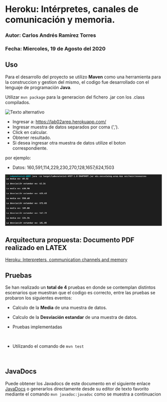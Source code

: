 # Heroku: Intérpretes, canales de comunicación y memoria.

### Autor: Carlos Andrés Ramírez Torres
### Fecha: Miercoles, 19 de Agosto del 2020

## Uso 

Para el desarrollo del proyecto se utilizo **Maven** como una herramienta para la construccion y gestion del mismo, el codigo fue desarrollado con el lenguaje de programación **Java**.

Utilizar `mvn package` para la generacion del fichero .jar con los .class compilados.

![Texto alternativo]()

* Ingresar a: https://lab02arep.herokuapp.com/
* Ingresar muestra de datos separados por coma (',').
* Click en calcular.
* Obtener resultado.
* Si desea ingresar otra muestra de datos utilize el boton correspondiente.

por ejemplo:

* Datos: 160,591,114,229,230,270,128,1657,624,1503

![](https://github.com/CAndresRa/Laboratorio1-AREP/blob/master/ImgReadme/Directory.png)

## Arquitectura propuesta: Documento PDF realizado en LATEX

[Heroku: Interpreters, communication channels and memory]()


## Pruebas 

Se han realizado un **total de 4** pruebas en donde se contemplan distintos escenarios que muestran que el codigo es correcto, entre las pruebas se probaron los siguientes eventos:

* Calculo de la **Media** de una muestra de datos.
* Calculo de la **Desviación estandar** de una muestra de datos.


* Pruebas implementadas

![]()

* Utilizando el comando de `mvn test`

![]()

## JavaDocs

Puede obtener los Javadocs de este documento en el siguiente enlace [JavaDocs]() o generarlos directamente desde su editor de texto favorito mediante el comando `mvn javadoc:javadoc` como se muestra a continuacion

![]()
